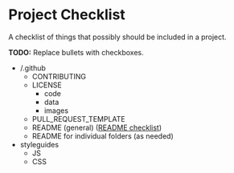 # Project Checklist

A checklist of things that possibly should be included in a project.

**TODO:** Replace bullets with checkboxes.

* /.github
  - CONTRIBUTING
  - LICENSE
    - code
    - data
    - images
  - PULL_REQUEST_TEMPLATE
  - README (general) ([README checklist](https://github.com/dwhieb/utilities/blob/master/checklists/readme.md))
  - README for individual folders (as needed)
* styleguides
  - JS
  - CSS
